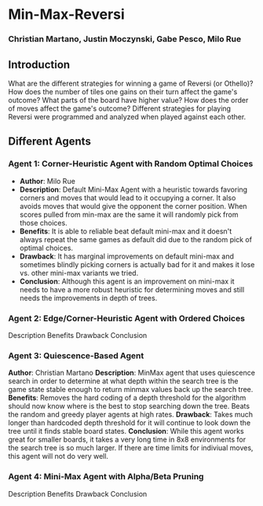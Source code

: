 # Min-Max-Reversi
### Christian Martano, Justin Moczynski, Gabe Pesco, Milo Rue

## Introduction
What are the different strategies for winning a game of Reversi (or Othello)? How does the number of tiles one gains on their turn affect the game's outcome? What parts of the board have higher value? How does the order of moves affect the game's outcome? Different strategies for playing Reversi were programmed and analyzed when played against each other.

## Different Agents
### Agent 1: Corner-Heuristic Agent with Random Optimal Choices
* **Author**: Milo Rue
* **Description**: Default Mini-Max Agent with a heuristic towards favoring corners and moves that would lead to it occupying a corner. It also avoids moves that would give the opponent the corner position. When scores pulled from min-max are the same it will randomly pick from those choices.
* **Benefits**: It is able to reliable beat default mini-max and it doesn't always repeat the same games as default did due to the random pick of optimal choices.
* **Drawback**: It has marginal improvements on default mini-max and sometimes blindly picking corners is actually bad for it and makes it lose vs. other mini-max variants we tried.
* **Conclusion**: Although this agent is an improvement on mini-max it needs to have a more robust heuristic for determining moves and still needs the improvements in depth of trees.
### Agent 2: Edge/Corner-Heuristic Agent with Ordered Choices
Description
Benefits
Drawback
Conclusion
### Agent 3: Quiescence-Based Agent
**Author**: Christian Martano
**Description**: MinMax agent that uses quiescence search in order to determine at what depth within the search tree is the game state stable enough to return minmax values back up the search tree. 
**Benefits**: Removes the hard coding of a depth threshold for the algorithm should now know where is the best to stop searching down the tree. Beats the random and greedy player agents at high rates. 
**Drawback**: Takes much longer than hardcoded depth threshold for it will continue to look down the tree until it finds stable board states. 
**Conclusion**: While this agent works great for smaller boards, it takes a very long time in 8x8 environments for the search tree is so much larger. If there are time limits for indiviual moves, this agent will not do very well. 
### Agent 4: Mini-Max Agent with Alpha/Beta Pruning
Description
Benefits
Drawback
Conclusion
